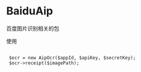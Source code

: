 # BaiduAip
百度图片识别相关的包

使用

```

 $ocr = new AipOcr($appId, $apiKey, $secretKey);
 $ocr->receipt($imagePath);

```